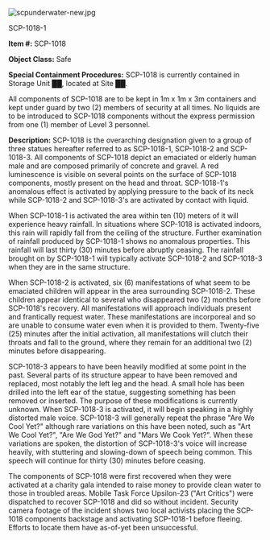 ![scpunderwater-new.jpg](http://scp-wiki.wdfiles.com/local--files/scp-1018/scpunderwater-new.jpg)

SCP-1018-1

**Item #:** SCP-1018

**Object Class:** Safe

**Special Containment Procedures:** SCP-1018 is currently contained in Storage Unit ██, located at Site ██.

All components of SCP-1018 are to be kept in 1m x 1m x 3m containers and kept under guard by two (2) members of security at all times. No liquids are to be introduced to SCP-1018 components without the express permission from one (1) member of Level 3 personnel.

**Description:** SCP-1018 is the overarching designation given to a group of three statues hereafter referred to as SCP-1018-1, SCP-1018-2 and SCP-1018-3. All components of SCP-1018 depict an emaciated or elderly human male and are composed primarily of concrete and gravel. A red luminescence is visible on several points on the surface of SCP-1018 components, mostly present on the head and throat. SCP-1018-1's anomalous effect is activated by applying pressure to the back of its neck while SCP-1018-2 and SCP-1018-3's are activated by contact with liquid.

When SCP-1018-1 is activated the area within ten (10) meters of it will experience heavy rainfall. In situations where SCP-1018 is activated indoors, this rain will rapidly fall from the ceiling of the structure. Further examination of rainfall produced by SCP-1018-1 shows no anomalous properties. This rainfall will last thirty (30) minutes before abruptly ceasing. The rainfall brought on by SCP-1018-1 will typically activate SCP-1018-2 and SCP-1018-3 when they are in the same structure.

When SCP-1018-2 is activated, six (6) manifestations of what seem to be emaciated children will appear in the area surrounding SCP-1018-2. These children appear identical to several who disappeared two (2) months before SCP-1018's recovery. All manifestations will approach individuals present and frantically request water. These manifestations are incorporeal and so are unable to consume water even when it is provided to them. Twenty-five (25) minutes after the initial activation, all manifestations will clutch their throats and fall to the ground, where they remain for an additional two (2) minutes before disappearing.

SCP-1018-3 appears to have been heavily modified at some point in the past. Several parts of its structure appear to have been removed and replaced, most notably the left leg and the head. A small hole has been drilled into the left ear of the statue, suggesting something has been removed or inserted. The purpose of these modifications is currently unknown. When SCP-1018-3 is activated, it will begin speaking in a highly distorted male voice. SCP-1018-3 will generally repeat the phrase "Are We Cool Yet?" although rare variations on this have been noted, such as "Art We Cool Yet?", "Are We God Yet?" and "Mars We Cook Yet?". When these variations are spoken, the distortion of SCP-1018-3's voice will increase heavily, with stuttering and slowing-down of speech being common. This speech will continue for thirty (30) minutes before ceasing.

The components of SCP-1018 were first recovered when they were activated at a charity gala intended to raise money to provide clean water to those in troubled areas. Mobile Task Force Upsilon-23 ("Art Critics") were dispatched to recover SCP-1018 and did so without incident. Security camera footage of the incident shows two local activists placing the SCP-1018 components backstage and activating SCP-1018-1 before fleeing. Efforts to locate them have as-of-yet been unsuccessful.
